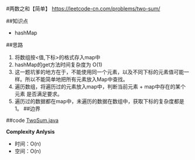 #两数之和【简单】
<https://leetcode-cn.com/problems/two-sum/>

##知识点
- hashMap
 
##思路
 1. 将数组按<值,下标>的格式存入map中
 2. hashMap的get方法时间复杂度为 O(1)
 3. 这一题坑爹的地方在于，不能使用同一个元素，以及不同下标的元素值可能一样。所以不能简单地把所有元素放入Map中查找。
 4. 遍历数组，将遍历过的元素放入map中，判断当前元素 + map中存在的某个元素 是否满足要求。
 5. 遍历过的数据都在map中，未遍历的数据在数组中，获取下标的复杂度都是1。
##边界
 
##code
[TwoSum.java](TwoSum.java)

**Complexity Anlysis**

 - 时间：O(n)
 - 空间：O(n)
